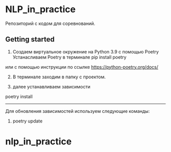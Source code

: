 # NLP_in_practice

   Репозиторий с кодом для соревнований.

## Getting started
1. Создаем виртуальное окружение на Python 3.9 с помощью Poetry
Устанасливаем Poetry в терминале pip install poetry 

или с помощью инструкции по ссылке https://python-poetry.org/docs/

2. В терминале заходим в папку с проектом.

3. далее устанавливаем зависимости

poetry install

---------------

Для обновления зависимостей используем следующие команды:

1. poetry update

 # nlp_in_practice

